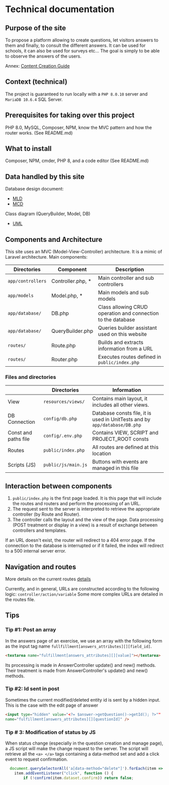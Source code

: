# Technical documentation

## Purpose of the site

To propose a platform allowing to create questions, let visitors answers to them and finally, to consult the different
answers. It can be used for schools, it can also be used for surveys etc... The goal is simply to be able to observe the
answers of the users.

Annex: [Content Creation Guide](../documentation/technical/createNewContent.md)

## Context (technical)

The project is guaranteed to run locally with a `PHP 8.0.10` server and `MariaDB 10.6.4` SQL Server.

## Prerequisites for taking over this project

PHP 8.0, MySQL, Composer, NPM, know the MVC pattern and how the router works. (See README.md)

## What to install

Composer, NPM, cmder, PHP 8, and a code editor (See README.md)

## Data handled by this site

Database design document:

- [MLD](../conception/db/MLD.PNG)
- [MCD](../conception/db/MCD_CHEN.png)

Class diagram (QueryBuilder, Model, DB)

- [UML](../conception/uml/models.PNG)

## Components and Architecture

This site uses an MVC (Model-View-Controller) architecture. It is a mimic of Laravel architecture. Main components:

| Directories  | Component | Description|
|---|---|---|
|`app/controllers`|Controller.php, *|Main controller and sub controllers|
|`app/models`|Model.php, *|Main models and sub models |
|`app/database/`|DB.php|Class allowing CRUD operation and connection to the database|
|`app/database/`|QueryBuilder.php|Queries builder assistant used on this website|
|`routes/`|Route.php|Builds and extracts information from a URL|
|`routes/`|Router.php|Executes routes defined in `public/index.php`|

### Files and directories

|| Directories |Information|
|---|---|---|
|View|`resources/views/`| Contains main layout, it includes all other views.|
|DB Connection|`config/db.php`| Database consts file, it is used in UnitTests and by `app/database/DB.php`|
|Const and paths file|`config/.env.php`|Contains VIEW, SCRIPT and PROJECT_ROOT consts|
|Routes|`public/index.php`|All routes are defined at this location|
|Scripts (JS)|`public/js/main.js`|Buttons with events are managed in this file|

## Interaction between components

1) `public/index.php` is the first page loaded. It is this page that will include the routes and routers and perform the
   processing of an URL.
2) The request sent to the server is interpreted to retrieve the appropriate controller (by Route and Router).
3) The controller calls the layout and the view of the page. Data processing (POST treatment or display in a view) is a
   result of exchange between controllers and templates.

If an URL doesn't exist, the router will redirect to a 404 error page. If the connection to the database is interrupted
or if it failed, the index will redirect to a 500 internal server error.

## Navigation and routes

More details on the current routes [details](../technical/projectRoutes.md)

Currently, and in general, URLs are constructed according to the following logic: `controller/action/variable`
Some more complex URLs are detailed in the routes file.

## Tips

### Tip #1: Post an array

In the answers page of an exercise, we use an array with the following form as the input tag name
`fullfillment[answers_attributes][][field_id]`.

```html
<textarea name="fulfillment[answers_attributes][][value]"></textarea>
```

Its processing is made in AnswerController update() and new() methods. Their treatment is made from AnswerController's
update() and new() methods.

### Tip #2: Id sent in post

Sometimes the current modified/deleted entity id is sent by a hidden input. This is the case with the edit page of
answer

```HTML
<input type="hidden" value="<?= $answer->getQuestion()->getId(); ?>""
name="fulfillment[answers_attributes][][questionId]" />
```

### Tip # 3: Modification of status by JS

When status change (especially in the question creation and manage page), a JS script will make the change request to
the server. The script will retrieve all the `<a> </a>` tags containing a data-method set and add a click event to
request confirmation.

```javascript
  document.querySelectorAll('a[data-method="delete"]').forEach(item => {
    item.addEventListener("click", function () {
        if (!confirm(item.dataset.confirm)) return false;
   ```
